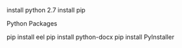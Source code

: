 install python 2.7
install pip

Python Packages

pip install eel
pip install python-docx
pip install PyInstaller
